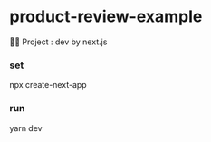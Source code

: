 # product-review-example
🚀✨ Project : dev by next.js

### set

npx create-next-app 

### run

yarn dev